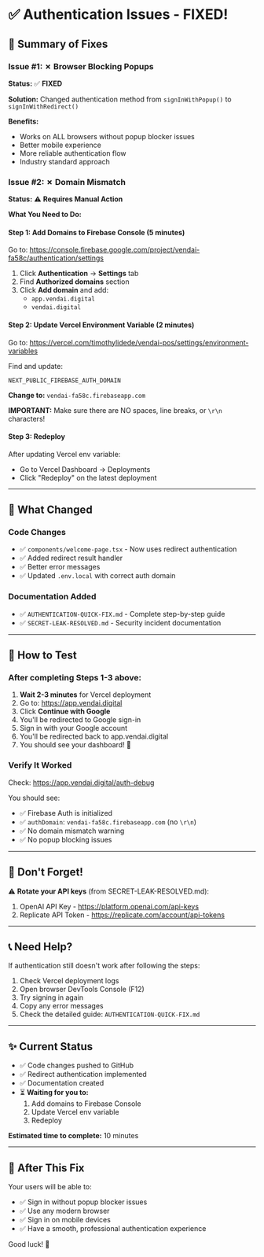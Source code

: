 # ✅ Authentication Issues - FIXED!

## 🎯 Summary of Fixes

### Issue #1: ✗ Browser Blocking Popups
**Status:** ✅ **FIXED**

**Solution:** Changed authentication method from `signInWithPopup()` to `signInWithRedirect()`

**Benefits:**
- Works on ALL browsers without popup blocker issues
- Better mobile experience
- More reliable authentication flow
- Industry standard approach

### Issue #2: ✗ Domain Mismatch
**Status:** ⚠️ **Requires Manual Action**

**What You Need to Do:**

#### Step 1: Add Domains to Firebase Console (5 minutes)
Go to: https://console.firebase.google.com/project/vendai-fa58c/authentication/settings

1. Click **Authentication** → **Settings** tab
2. Find **Authorized domains** section
3. Click **Add domain** and add:
   - `app.vendai.digital`
   - `vendai.digital`

#### Step 2: Update Vercel Environment Variable (2 minutes)
Go to: https://vercel.com/timothylidede/vendai-pos/settings/environment-variables

Find and update:
```
NEXT_PUBLIC_FIREBASE_AUTH_DOMAIN
```

**Change to:** `vendai-fa58c.firebaseapp.com`

**IMPORTANT:** Make sure there are NO spaces, line breaks, or `\r\n` characters!

#### Step 3: Redeploy
After updating Vercel env variable:
- Go to Vercel Dashboard → Deployments
- Click "Redeploy" on the latest deployment

---

## 📝 What Changed

### Code Changes
- ✅ `components/welcome-page.tsx` - Now uses redirect authentication
- ✅ Added redirect result handler
- ✅ Better error messages
- ✅ Updated `.env.local` with correct auth domain

### Documentation Added
- ✅ `AUTHENTICATION-QUICK-FIX.md` - Complete step-by-step guide
- ✅ `SECRET-LEAK-RESOLVED.md` - Security incident documentation

---

## 🧪 How to Test

### After completing Steps 1-3 above:

1. **Wait 2-3 minutes** for Vercel deployment
2. Go to: https://app.vendai.digital
3. Click **Continue with Google**
4. You'll be redirected to Google sign-in
5. Sign in with your Google account
6. You'll be redirected back to app.vendai.digital
7. You should see your dashboard! 🎉

### Verify It Worked
Check: https://app.vendai.digital/auth-debug

You should see:
- ✅ Firebase Auth is initialized
- ✅ `authDomain`: `vendai-fa58c.firebaseapp.com` (no `\r\n`)
- ✅ No domain mismatch warning
- ✅ No popup blocking issues

---

## 🚨 Don't Forget!

⚠️ **Rotate your API keys** (from SECRET-LEAK-RESOLVED.md):
1. OpenAI API Key - https://platform.openai.com/api-keys
2. Replicate API Token - https://replicate.com/account/api-tokens

---

## 📞 Need Help?

If authentication still doesn't work after following the steps:

1. Check Vercel deployment logs
2. Open browser DevTools Console (F12)
3. Try signing in again
4. Copy any error messages
5. Check the detailed guide: `AUTHENTICATION-QUICK-FIX.md`

---

## ✨ Current Status

- ✅ Code changes pushed to GitHub
- ✅ Redirect authentication implemented
- ✅ Documentation created
- ⏳ **Waiting for you to:**
  1. Add domains to Firebase Console
  2. Update Vercel env variable
  3. Redeploy

**Estimated time to complete:** 10 minutes

---

## 🎉 After This Fix

Your users will be able to:
- ✅ Sign in without popup blocker issues
- ✅ Use any modern browser
- ✅ Sign in on mobile devices
- ✅ Have a smooth, professional authentication experience

Good luck! 🚀
